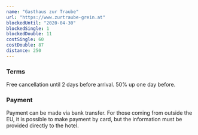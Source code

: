 ```yaml
---
name: "Gasthaus zur Traube"
url: "https://www.zurtraube-grein.at"
blockedUntil: "2020-04-30"
blockedSingle: 1
blockedDouble: 11
costSingle: 60
costDouble: 87
distance: 250
---
```


### Terms

Free cancellation until 2 days before arrival. 50% up one day before.

### Payment

Payment can be made via bank transfer. For those coming from outside the EU, it is possible to make payment by card, but the information must be provided directly to the hotel.
